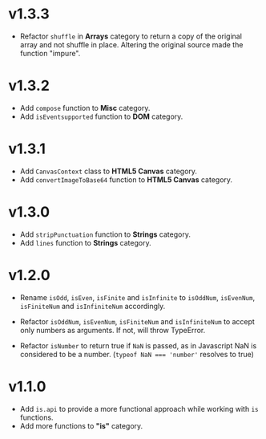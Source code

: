 # v1.3.3
- Refactor `shuffle` in **Arrays** category to return a copy of the original array and not shuffle in place.
Altering the original source made the function "impure".


# v1.3.2
- Add `compose` function to **Misc** category.
- Add `isEventsupported` function to **DOM** category.

# v1.3.1
- Add `CanvasContext` class to **HTML5 Canvas** category.
- Add `convertImageToBase64` function to **HTML5 Canvas** category.


# v1.3.0
- Add `stripPunctuation` function to **Strings** category.
- Add `lines` function to **Strings** category.


# v1.2.0
- Rename `isOdd`, `isEven`, `isFinite` and `isInfinite` to `isOddNum`, `isEvenNum`, `isFiniteNum` and `isInfiniteNum` accordingly.

- Refactor `isOddNum`, `isEvenNum`, `isFiniteNum` and `isInfiniteNum` to accept only numbers as arguments. If not, will throw TypeError.

- Refactor `isNumber` to return true if `NaN` is passed, as in Javascript NaN is considered to be a number. (`typeof NaN === 'number'` resolves to true)


# v1.1.0
- Add `is.api` to provide a more functional approach while working with `is` functions.
- Add more functions to **"is"** category.
